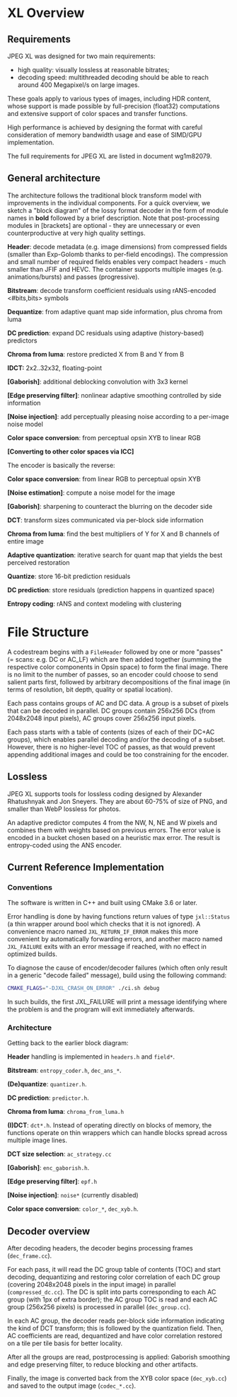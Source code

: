 # XL Overview

## Requirements

JPEG XL was designed for two main requirements:

*   high quality: visually lossless at reasonable bitrates;
*   decoding speed: multithreaded decoding should be able to reach around
    400 Megapixel/s on large images.

These goals apply to various types of images, including HDR content, whose
support is made possible by full-precision (float32) computations and extensive
support of color spaces and transfer functions.

High performance is achieved by designing the format with careful consideration
of memory bandwidth usage and ease of SIMD/GPU implementation.

The full requirements for JPEG XL are listed in document wg1m82079.

## General architecture

The architecture follows the traditional block transform model with improvements
in the individual components. For a quick overview, we sketch a "block diagram"
of the lossy format decoder in the form of module names in **bold** followed by
a brief description. Note that post-processing modules in [brackets] are
optional - they are unnecessary or even counterproductive at very high quality
settings.

**Header**: decode metadata (e.g. image dimensions) from compressed fields
(smaller than Exp-Golomb thanks to per-field encodings). The compression and
small number of required fields enables very compact headers - much smaller than
JFIF and HEVC. The container supports multiple images (e.g. animations/bursts)
and passes (progressive).

**Bitstream**: decode transform coefficient residuals using rANS-encoded
<#bits,bits> symbols

**Dequantize**: from adaptive quant map side information, plus chroma from luma

**DC prediction**: expand DC residuals using adaptive (history-based) predictors

**Chroma from luma**: restore predicted X from B and Y from B

**IDCT:** 2x2..32x32, floating-point

**[Gaborish]**: additional deblocking convolution with 3x3 kernel

**[Edge preserving filter]**: nonlinear adaptive smoothing controlled by side
information

**[Noise injection]**: add perceptually pleasing noise according to a per-image
noise model

**Color space conversion**: from perceptual opsin XYB to linear RGB

**[Converting to other color spaces via ICC]**

The encoder is basically the reverse:

**Color space conversion**: from linear RGB to perceptual opsin XYB

**[Noise estimation]**: compute a noise model for the image

**[Gaborish]**: sharpening to counteract the blurring on the decoder side

**DCT**: transform sizes communicated via per-block side information

**Chroma from luma**: find the best multipliers of Y for X and B channels of
entire image

**Adaptive quantization**: iterative search for quant map that yields the best
perceived restoration

**Quantize**: store 16-bit prediction residuals

**DC prediction**: store residuals (prediction happens in quantized space)

**Entropy coding**: rANS and context modeling with clustering


# File Structure

A codestream begins with a `FileHeader` followed by one or more "passes"
(= scans: e.g. DC or AC_LF) which are then added together (summing the
respective color components in Opsin space) to form the final image. There is no
limit to the number of passes, so an encoder could choose to send salient parts
first, followed by arbitrary decompositions of the final image (in terms of
resolution, bit depth, quality or spatial location).

Each pass contains groups of AC and DC data. A group is a subset of pixels that
can be decoded in parallel. DC groups contain 256x256 DCs (from 2048x2048 input
pixels), AC groups cover 256x256 input pixels.

Each pass starts with a table of contents (sizes of each of their DC+AC
groups), which enables parallel decoding and/or the decoding of a subset.
However, there is no higher-level TOC of passes, as that would prevent
appending additional images and could be too constraining for the encoder.


## Lossless

JPEG XL supports tools for lossless coding designed by Alexander Rhatushnyak and
Jon Sneyers. They are about 60-75% of size of PNG, and smaller than WebP
lossless for photos.

An adaptive predictor computes 4 from the NW, N, NE and W pixels and combines
them with weights based on previous errors. The error value is encoded in a
bucket chosen based on a heuristic max error. The result is entropy-coded using
the ANS encoder.

## Current Reference Implementation

### Conventions

The software is written in C++ and built using CMake 3.6 or later.

Error handling is done by having functions return values of type `jxl::Status`
(a thin wrapper around bool which checks that it is not ignored). A convenience
macro named `JXL_RETURN_IF_ERROR` makes this more convenient by automatically
forwarding errors, and another macro named `JXL_FAILURE` exits with an error
message if reached, with no effect in optimized builds.

To diagnose the cause of encoder/decoder failures (which often only result in a
generic "decode failed" message), build using the following command:

```bash
CMAKE_FLAGS="-DJXL_CRASH_ON_ERROR" ./ci.sh debug
```

In such builds, the first JXL_FAILURE will print a message identifying where the
problem is and the program will exit immediately afterwards.

### Architecture

Getting back to the earlier block diagram:

**Header** handling is implemented in `headers.h` and `field*`.

**Bitstream**: `entropy_coder.h`, `dec_ans_*`.

**(De)quantize**: `quantizer.h`.

**DC prediction**: `predictor.h`.

**Chroma from luma**: `chroma_from_luma.h`

**(I)DCT**: `dct*.h`. Instead of operating directly on blocks of memory, the
functions operate on thin wrappers which can handle blocks spread across
multiple image lines.

**DCT size selection**: `ac_strategy.cc`

**[Gaborish]**: `enc_gaborish.h`.

**[Edge preserving filter]**: `epf.h`

**[Noise injection]**: `noise*` (currently disabled)

**Color space conversion**: `color_*`, `dec_xyb.h`.

## Decoder overview

After decoding headers, the decoder begins processing frames (`dec_frame.cc`).

For each pass, it will read the DC group table of contents (TOC) and start
decoding, dequantizing and restoring color correlation of each DC group
(covering 2048x2048 pixels in the input image) in parallel
(`compressed_dc.cc`). The DC is split into parts corresponding to each AC group
(with 1px of extra border); the AC group TOC is read and each AC group (256x256
pixels) is processed in parallel (`dec_group.cc`).

In each AC group, the decoder reads per-block side information indicating the
kind of DCT transform; this is followed by the quantization field. Then, AC
coefficients are read, dequantized and have color correlation restored on a
tile per tile basis for better locality.

After all the groups are read, postprocessing is applied: Gaborish smoothing
and edge preserving filter, to reduce blocking and other artifacts.

Finally, the image is converted back from the XYB color space
(`dec_xyb.cc`) and saved to the output image (`codec_*.cc`).

